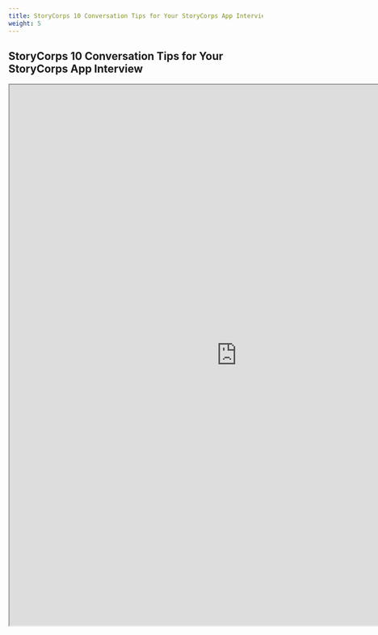 ```yaml
---
title: StoryCorps 10 Conversation Tips for Your StoryCorps App Interview
weight: 5
---
```

## StoryCorps 10 Conversation Tips for Your StoryCorps App Interview
<iframe src="https://drive.google.com/file/d/1DjMHhobxyOzKLhKdaZlEaqWlaISQNz_t30xXWedqZQ5TWcvMwANrdioBM8ljvHTnotOC2pn4eMvwuKAK/preview" width="900" height="1070"></iframe>